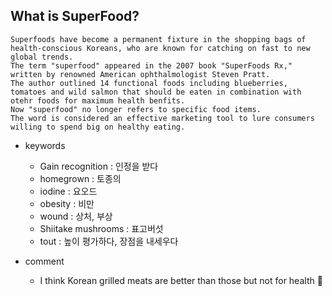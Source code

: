 ## What is SuperFood?

```
Superfoods have become a permanent fixture in the shopping bags of
health-conscious Koreans, who are known for catching on fast to new
global trends.
The term "superfood" appeared in the 2007 book "SuperFoods Rx,"
written by renowned American ophthalmologist Steven Pratt.
The author outlined 14 functional foods including blueberries,
tomatoes and wild salmon that should be eaten in combination with
otehr foods for maximum health benfits.
Now "superfood" no longer refers to specific food items.
The word is considered an effective marketing tool to lure consumers
willing to spend big on healthy eating.

```

* keywords
  - Gain recognition : 인정을 받다
  - homegrown : 토종의
  - iodine : 요오드
  - obesity : 비만
  - wound : 상처, 부상
  - Shiitake mushrooms : 표고버섯
  - tout : 높이 평가하다, 장점을 내세우다

* comment
  - I think Korean grilled meats are better than those but not for health 🐷
